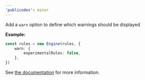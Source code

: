 ```yaml
---
'publicodes': minor
---
```


Add a `warn` option to define which warnings should be displayed

**Example:**

```ts
const rules = new Engine(rules, {
    warn: {
        experimentalRules: false,
    },
})
```

See [the documentation](https://publi.codes/docs/api/publicodes/type-aliases/engineoptions) for more information.
